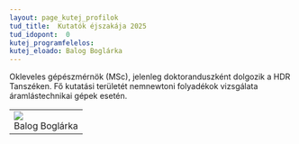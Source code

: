 ```yaml
---
layout: page_kutej_profilok
tud_title:  Kutatók éjszakája 2025
tud_idopont:  0
kutej_programfelelos: 
kutej_eloado: Balog Boglárka
---
```


Okleveles gépészmérnök (MSc), jelenleg doktoranduszként dolgozik a HDR Tanszéken. Fő kutatási területét nemnewtoni folyadékok vizsgálata áramlástechnikai gépek esetén. 

<table class="picture">
<tr>
<td>

<div class="gallery">
    <img src="images/Balog_Boglárka.png" max-width="250" max-height="200">
  <div class="desc">Balog Boglárka</div>
</div>

</td>
</tr>
</table>
